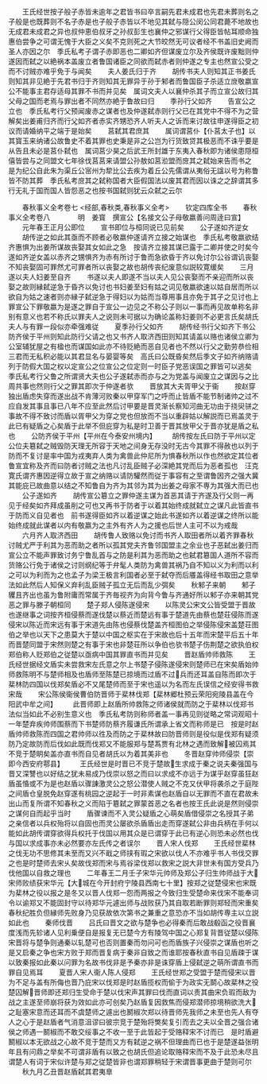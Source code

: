 <!-- { "loadSidebar": true } -->
　　王氏经世按子般子赤皆未逾年之君皆书曰卒言嗣先君未成君也先君未葬则名之子般是也既葬则不名子赤是也子般子赤皆以不地见其弑与隠公闵公同君薨不地故也无成君未成君之异也叔仲恵伯叔牙之孙叔彭生也襄仲之邪谋行父得臣皆帖耳顺命独惠伯尝争之可谓无愧于大臣之义矣不克则死之大节皎然无可议者经不书盖旧史阙而圣人亦因之尔　季氏私考子谓子赤即恶也二卿如齐但谋废立尔及齐侯既许废黜则仲遂因而弑之以絶祸本盖废立者鲁国诸臣之同欲而弑赤者则仲遂之专主也然宣公受之而不讨贼亦难乎免于与闻矣
　　夫人姜氏归于齐
　　胡传书夫人则知其正书姜氏则知其非见絶于先君书归于齐则知其无罪异于孙于邾者而鲁国臣子杀适立庻敬嬴宣公不能事主君存适母其罪不书而并见矣　属词文夫人以襄仲杀其子而立宣公故归其父母之国而老焉与罪出者不同然亦絶于鲁故曰归
　　季孙行父如齐
　　告宣公之立也　季氏私考行父预闻废赤之谋者也及仲遂弑赤则行父已在其党中不得不为之营解矣出姜甫归齐而行父如齐者赤实齐甥恐齐人听夫人之诉而来讨故往申遂得臣之初议而请婚纳平之端于是始矣
　　莒弑其君庶其
　　属词谓莒仆【仆莒太子也】以其寳玉来纳诸公故鲁史不着其罪也史秉是非之公岂为行货致贷其极恶而不诛乎要是从告且未必是莒仆弑也　属词莒少昊之后武王所封雄于东夷入春秋即为诸侯患隠桓僖皆尝与之同盟文七年徐伐莒莒来请盟公孙敖如莒涖盟而庻其之弑始来告而书之　是为纪公自此朱为渠丘公宻州为犂比公去疾为着丘公先儒谓从夷俗无諡以号为称鲁皆不防其葬　季氏私考庻其之弑称国者大臣假国法以废其君而因以诛之之辞谓其多行无礼于国而国人皆怨恶之也按书国弑则犹云众弑之云尔













　　春秋事义全考卷七
<经部,春秋类,春秋事义全考>
　　钦定四库全书
　　春秋事义全考卷八　　　　明　姜寳　撰宣公【名接文公子母敬嬴善问周逹曰宣】
　　元年春王正月公即位
　　宣书即位与桓同说已见前矣
　　公子遂如齐逆女
　　胡传逆之如此其亟而不顾者必敬嬴仲遂请齐立接之始谋也　季氏私考敬嬴欲结齐惠惧为出姜所谋故丧娶其女如此之急　按请齐立接其谋已露于二卿并使之时矣今遂如齐逆女盖以赤齐之甥惧齐为赤有所讨于鲁而急欲昏于齐以免讨尔公谷谓讥丧娶不知丧娶固可罪然尤可罪者所以丧娶之故也胡传丧纪废意似説较寛缓矣
　　三月遂以夫人妇姜至自齐
　　书遂以夫人即遂不当以夫人见公丧娶而不亲迎而所以丧娶之故则縁弑逆急于昏齐以免讨也书妇姜至妇有姑之词见敬嬴欲速以姑自居而所以欲自为姑之速者则亦縁子弑逆急于得妇以为姑而当尊用事且亦免于其子之见讨也上罪宣公下罪敬嬴为是遂之罪自于宣公一边见之不称公子则以一事而再见故单称名非别有意义也若不称氏以罪夫人之说则未可据以为确论盖称妇姜则不必更言氏矣胡氏夫人与有罪一段似亦牵强难従
　　夏季孙行父如齐
　　胡传经书行父如齐下书公防齐侯于平州则知此防行父请之也又书齐人取济西田则知其请盖以赂也诸侯立卿为公室辅犹屋之有楹也而谋国如此亦不待贬絶而恶自见者也不然以行父之勤劳恭俭相三君而无私积必能以其君显名与晏婴等矣　高氏曰公既昏矣然后季文子如齐纳赂请列于防假大国之权以定宣公之位宣公之位定则一时臣子党恶误国之罪皆可以逃矣　季氏私考行父鲁之所谓贤大夫也公子遂弑赤而亦与之为党盖与闻废立之谋因与之比周共事也然则行父之罪其即次于仲遂者欤
　　晋放其大夫胥甲父于衞
　　按赵穿独出盾虑失穿而遂出战不肯薄河败秦以甲穿军门之呼而止皆盾不能节制诸帅之过不应自发其事且事已八年不应至此然后讨甲要是晋灵渐长察知河曲无功由于挠臾骈之事故不得不致讨而盾以胥甲父为穿之党也但放而不当以重辟姑以解説而已焉盖灵于此已有疑盾之心矣盾于此举不但庇穿为私是时卫善于晋其放甲父于晋亦犹是盾之私也
　　公防齐侯于平州【平州在今泰安州境内】
　　胡传按左氏曰防于平州以定公位夫簒弑之贼毁防天理无所容于天地之间身无存没时无古今其罪不得赦也以列于防而不复讨是率中国为戎夷弃人类为禽兽此仲尼所为惧春秋所以作也然欲定其位者鲁宣宜称及齐而曰防者讨贼之法也凡讨乱臣贼子必深絶其党而后为恶者孤也　汪克寛氏谓齐惠因逆得立故于宣之纳赂以请防驩然而従于事容有之至谓鲁因齐之强大冀其能庇已故曲意以结之不知鲁自为齐为其邻为其为出姜之母家不専为其强大而已也
　　公子遂如齐
　　胡传宣公簒立之罪仲遂主谋为首恶其请于齐遂及行父则一再见于经矣如齐拜成虽削之可也又再书于防者于以着其始终成就弑立之谋凡此皆直书于防而义自见者也　前书遂得臣如齐以着逆谋之始此书遂如齐以着逆谋之终所以能始终成就此谋者以内有敬嬴为之主外有齐人为之援也后世人主可不以为戒哉
　　六月齐人取济西田
　　胡传鲁人致赂以免讨而书齐人取田者所以着齐罪春秋讨贼尤严于利其为恶而助之者所以孤其党夫齐鲁邻国盟主之余业也子恶弑出姜归而宣公立不能声罪致讨务宁鲁乱首与之防是利其为恶而助之也弑君簒国人道所不容而货赂公行免于诸侯之讨则纲纪等于弁髦人类防为禽兽其祸乃自不知以义为利而以利之可以为利而为之也孟子为梁王极言利国者必至于弑夺而后餍盖得经书取田之意举法如此然后人知保义弃利乱臣贼子孤立无后而乱少弭矣
　　秋邾子来朝
　　邾子貜且齐出也虽为鲁附庸而常属于齐毎视齐为向背今鲁与齐通好所以邾子亦来朝其党恶之罪与滕子朝桓同
　　楚子郑人侵陈遂侵宋
　　以陈灵公宋文公皆受盟于晋故也遂继事之词按齐桓侵蔡而遂伐楚以蔡近而楚远有事于楚道先由蔡也楚荘侵陈而遂侵宋以陈近而宋远有事于宋道先由陈也侵蔡伐楚盖齐桓图伯之举侵陈侵宋盖楚荘图伯之举也以天下之患莫大于楚以中国之枢实在于宋故也后十五年而宋楚平后五十年而晋楚同盟于宋然则楚之有事于宋也非楚荘所以争伯也欤书楚子伤荆楚之欲执伯权郑伯称人贬郑伯之従楚以亟病中国其罪直书而并见矣
　　晋赵盾帅师救陈
　　王氏经世据经文盾实未尝救宋左氏意之尔上书楚子侵陈遂侵宋则楚师已在宋矣盾始帅师救陈明不与楚师相及也盾师至陈楚已掠境而过盾不过兵而还耳盖自陈而即次于棐林防四国以伐郑矣盾必不又尾楚师而至于宋也遥以为名而左氏误信之经安得书救宋哉
　　宋公陈侯衞侯曹伯防晋师于棐林伐郑【棐林郷杜预云荣阳宛陵县盖在今阳武中牟之间】
　　此晋师即上赵盾所帅救陈之师诸侯就而防之于棐林以伐郑书法似当如此不必别生意义也　季氏私考防则称师者盖一事再见则従略之常词观昭十一年楚弃疾帅师围蔡而下书楚师防蔡齐履谦氏所谓承上省文而称师是已　按是时赵盾帅师救陈而四国之君帅师以徃及而防之于棐林故曰防晋师则是役似是伐郑有疑须防乃定故防而后伐如此既而伐郑又不能服郑与楚蒍贾有北林之遇而致解被囚焉其不竞于楚眀矣盖亦直书而自见者胡氏以为着其美非也
　　冬晋赵穿帅师侵崇【崇即今西安府鄠县】
　　王氏经世是时晋已不竞于楚故生求成于秦之说夫秦强国与晋又深讐也以好结之犹未易成乃伐崇以怒之而曰以求成不亦远于为谋乎赵穿虽狂赵盾虽惛或不为是也赵盾以骤諌激灵公之怒公潜使人贼之不克又伏甲将袭杀之于庭陛之间盾仓皇脱免赵穿遂有桃园之逆起于一时非素谋也赵盾自以无罪而不直在君故未出山而复所谓不知春秋之义而陷于簒弑之罪蒙首恶之名者也按王氏此说是然则侵崇之谋何自而起乎当时
　　盾骤谏而不入灵公疑盾之心萌矣盾借侵崇之名授其子弟之亲信者以兵权殆将以自固也而灵公屡欲杀盾盾出走而穿遂弑公非由兵柄在手何以能如此胡传谓穿欲得兵权托于伐国以用其众是已谓穿于此已有逆心则恐未必然也伐与国以求成事亦未必然要亦左氏传之者误尔
　　晋人宋人伐郑
　　王氏经世棐林之伐无功不思修其未至而又兴不戢之师挟有瑕之宋欲以伐人不亦难乎书人书伐交罪之也是时楚师去宋乆矣故伐郑而宋与焉谷梁伐郑以救宋之説大非世未有国方受兵乃伐他国以自救之理也
　　二年春王二月壬子宋华元帅师及郑公子归生帅师战于大宋师败绩获宋华元【大城在今开封府宁陵县西南七十里】按郑之従楚侵宋也宋既为棐林之役以报之是冬又以晋人伐郑一怨而两报之今致归生受楚命来伐宋不能奉词令以谕郑又不能固封守以待郑华元遽出师与战败获乃其自取若断罪则郑轻而宋重矣春秋纪胜负但縁师先败身乃见获故依次第书之兼重之意恐亦不当如胡传専主以立説如此也
　　秦师伐晋
　　吕氏曰晋文之欲与楚争也必得秦而后敢战殽函之役晋襄度浅而先轸诸人见利乗便自是报复无已楚今方有陵驾中国之心郑复背晋従楚以侵陈宋晋将与楚争则通秦以轧楚可也否则置秦而勿问可也而盾族子兴侵崇之谋盾也听之是又启秦之争也宋方败于郑而晋复病于秦非自致之而谁耶按春秋直书自见盾疎于谋以致秦报如此秦以问罪为名故书伐非是予秦亦非是诛穿盾上侵弑逆之萌所谓直书而罪自见焉耳
　　夏晋人宋人衞人陈人侵郑
　　王氏经世郑之受盟于楚而侵宋以晋为不足与盖有所侮也晋乃庇宋以伐郑是时赵盾揽权而偷于为政实无鬬心故棐林之役楚囚解晋师即还郑归生受命于楚以伐宋声其罪曰伐而直词以责其曲宋负瑕而敌为战之主遂至师崩将获为效如此亦可创矣乃赵盾复因救焦而侵郑潜师掠境稍欲洗大之耻塞宋意而还耳而不虞楚师之遽出也鬭椒次郑以待晋师先我师之未至也先人有夺人之心于是赵盾者气消意沮谬曰彼宗竞于楚殆将獘矣复引而去之夫以全晋之强合诸侯之师遇一鬭椒而不敢交绥事之不收一至于此皆起于受赂释宋不讨而已　是时盾避鬭椒以本无欲战之心故不竞于楚而又方有弑逆之祸不但理曲而已也于是楚遂益张明年且有问鼎之举矣不可谓非盾有以致之也胡氏但追论取赂释宋而不及于此恐未尽且谓楚人有词于宋似许楚与郑之従楚皆非也谓郑罪稍轻于宋谓晋事更曲于楚则可尔
　　秋九月乙丑晋赵盾弑其君夷臯
